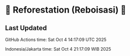 
# 🌳 Reforestation (Reboisasi) 🌲

## Last Updated

GitHub Actions time: Sat Oct  4 14:17:09 UTC 2025

Indonesia/Jakarta time: Sat Oct  4 21:17:09 WIB 2025
